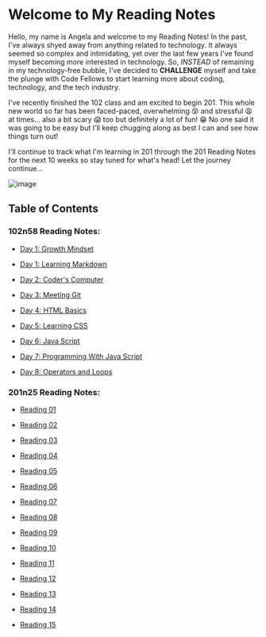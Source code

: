 # Welcome to My Reading Notes

Hello, my name is Angela and welcome to my Reading Notes! In the past, I've always shyed away from anything related to technology. It always seemed so complex and intimidating, yet over the last few years I've found myself becoming more interested in technology. So, *INSTEAD* of remaining in my technology-free bubble, I've decided to **CHALLENGE** myself and take the plunge with Code Fellows to start learning more about coding, technology, and the tech industry.

I've recently finished the 102 class and am excited to begin 201. This whole new world so far has been faced-paced, overwhelming :dizzy_face: and stressful :weary: at times... also a bit scary :scream: too but definitely a lot of fun! :grin: No one said it was going to be easy but I'll keep chugging along as best I can and see how things turn out!

I'll continue to track what I'm learning in 201 through the 201 Reading Notes for the next 10 weeks so stay tuned for what's head! Let the journey continue...

![image](https://wisdomquotes.b-cdn.net/wp-content/uploads/learning-quotes-learning-is-a-treasure-that-will-follow-its-owner-everywhere-chinese-proverb-wisdom-quotes-1.jpg)

## Table of Contents
### 102n58 Reading Notes:
+ [Day 1: Growth Mindset](d1-growth-mindset)

+ [Day 1: Learning Markdown](d1-learning-markdown)

+ [Day 2: Coder's Computer](d2-coders-computer)

+ [Day 3: Meeting Git](d3-meeting-git)

+ [Day 4: HTML Basics](d4-html-basics)

+ [Day 5: Learning CSS](d5-learning-css)

+ [Day 6: Java Script](d6-JavaScript)

+ [Day 7: Programming With Java Script](d7-programming-with-js)

+ [Day 8: Operators and Loops](d8-operators-and-loops)

### 201n25 Reading Notes:
+ [Reading 01]()

+ [Reading 02]()

+ [Reading 03]()

+ [Reading 04]()

+ [Reading 05]()

+ [Reading 06]()

+ [Reading 07]()

+ [Reading 08]()

+ [Reading 09]()

+ [Reading 10]()

+ [Reading 11]()

+ [Reading 12]()

+ [Reading 13]()

+ [Reading 14]()

+ [Reading 15]()
